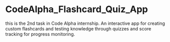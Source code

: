# CodeAlpha_Flashcard_Quiz_App
this is the 2nd task in Code Alpha internship. An interactive app for creating custom flashcards and testing knowledge through quizzes and score tracking for progress monitoring.
